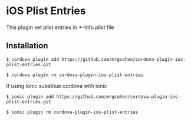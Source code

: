 # iOS Plist Entries

This plugin set plist entries in *-Info.plist file

## Installation

`$ cordova plugin add https://github.com/mrgcohen/cordova-plugin-ios-plist-entries.git`

`$ cordova plugin rm cordova-plugin-ios-plist-entries`

If using Ionic substitue cordova with ionic

`$ ionic plugin add https://github.com/mrgcohen/cordova-plugin-ios-plist-entries.git`

`$ ionic plugin rm cordova-plugin-ios-plist-entries`
